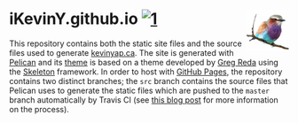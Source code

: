 # iKevinY.github.io [![1]][2] <img align="right" width=76 src="pneumatic/static/images/apple-touch-icon-152x152.png?raw=true"/>

This repository contains both the static site files and the source files used to generate [kevinyap.ca](http://kevinyap.ca). The site is generated with [Pelican](http://getpelican.com) and its [theme](pneumatic/) is based on a theme developed by [Greg Reda](http://www.gregreda.com) using the [Skeleton](http://www.getskeleton.com) framework. In order to host with [GitHub Pages](http://pages.github.com), the repository contains two distinct branches; the `src` branch contains the source files that Pelican uses to generate the static files which are pushed to the `master` branch automatically by Travis CI (see [this blog post](http://kevinyap.ca/2014/06/deploying-pelican-sites-using-travis-ci/) for more information on the process).

[1]: http://img.shields.io/travis/iKevinY/iKevinY.github.io/src.svg?style=flat "Build Status"
[2]: https://travis-ci.org/iKevinY/iKevinY.github.io
